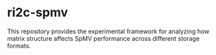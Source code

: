 # ri2c-spmv


This repository provides the experimental framework for analyzing how matrix structure affects SpMV performance across different storage formats.


